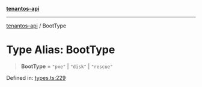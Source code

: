 [**tenantos-api**](../README.md)

***

[tenantos-api](../globals.md) / BootType

# Type Alias: BootType

> **BootType** = `"pxe"` \| `"disk"` \| `"rescue"`

Defined in: [types.ts:229](https://github.com/shadmanZero/tenantos-api/blob/5456fdea44f46a63455944d4982f5327cbeb3156/src/types.ts#L229)

